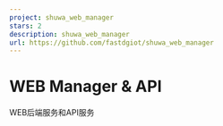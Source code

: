 ```yaml
---
project: shuwa_web_manager
stars: 2
description: shuwa_web_manager
url: https://github.com/fastdgiot/shuwa_web_manager
---
```


WEB Manager & API
=================

WEB后端服务和API服务
